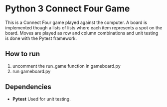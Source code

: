 Python 3 Connect Four Game
==========================

This is a Connect Four game played against the computer.
A board is implemented though a lists of lists where each item represents a 
spot on the board. Moves are played as row and column combinations and unit 
testing is done with the Pytest framework. 


## How to run
1. uncomment the run_game function in gameboard.py
2. run gameboard.py

## Dependencies
- **Pytest**
Used for unit testing. 
